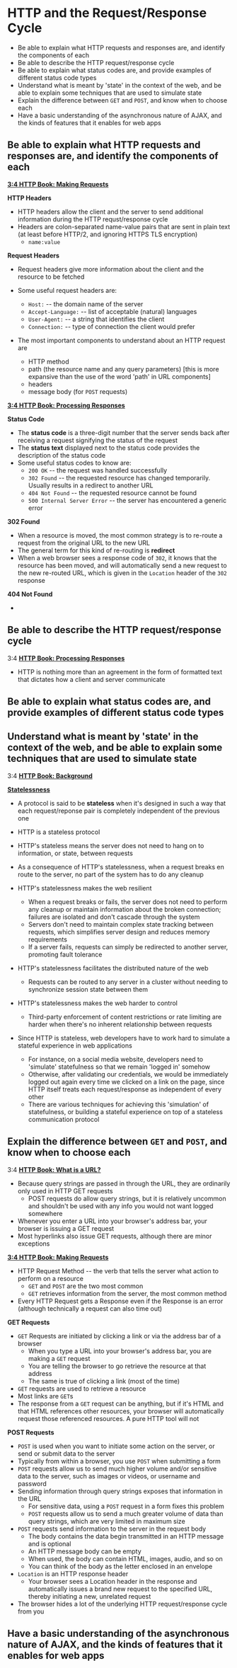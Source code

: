 # HTTP and the Request/Response Cycle

* Be able to explain what HTTP requests and responses are, and identify the components of each
* Be able to describe the HTTP request/response cycle
* Be able to explain what status codes are, and provide examples of different status code types
* Understand what is meant by 'state' in the context of the web, and be able to explain some techniques that are used to simulate state
* Explain the difference between `GET` and `POST`, and know when to choose each
* Have a basic understanding of the asynchronous nature of AJAX, and the kinds of features that it enables for web apps



## Be able to explain what HTTP requests and responses are, and identify the components of each

<u>**3:4 HTTP Book: Making Requests**</u>

**HTTP Headers**

* HTTP headers allow the client and the server to send additional information during the HTTP requst/response cycle
* Headers are colon-separated name-value pairs that are sent in plain text (at least before HTTP/2, and ignoring HTTPS TLS encryption)
  * `name:value`

**Request Headers**

* Request headers give more information about the client and the resource to be fetched
* Some useful request headers are:
  * `Host:` -- the domain name of the server
  * `Accept-Language:` -- list of acceptable (natural) languages
  * `User-Agent:` -- a string that identifies the client
  * `Connection:` -- type of connection the client would prefer

* The most important components to understand about an HTTP request are
  * HTTP method
  * path (the resource name and any query parameters) [this is more expansive than the use of the word 'path' in URL components]
  * headers
  * message body (for `POST` requests)



**<u>3:4 HTTP Book: Processing Responses</u>**

**Status Code**

* The **status code** is a three-digit number that the server sends back after receiving a request signifying the status of the request
* The **status text** displayed next to the status code provides the description of the status code
* Some useful status codes to know are:
  * `200 OK` -- the request was handled successfully
  * `302 Found` -- the requested resource has changed temporarily. Usually results in a redirect to another URL
  * `404 Not Found` -- the requested resource cannot be found
  * `500 Internal Server Error` -- the server has encountered a generic error

**302 Found**

* When a resource is moved, the most common strategy is to re-route a request from the original URL to the new URL
* The general term for this kind of re-routing is **redirect**
* When a web browser sees a response code of `302`, it knows that the resource has been moved, and will automatically send a new request to the new re-routed URL, which is given in the `Location` header of the `302` response

**404 Not Found**

* 





## Be able to describe the HTTP request/response cycle

3:4 **<u>HTTP Book: Processing Responses</u>**

* HTTP is nothing more than an agreement in the form of formatted text that dictates how a client and server communicate





## Be able to explain what status codes are, and provide examples of different status code types





## Understand what is meant by 'state' in the context of the web, and be able to explain some techniques that are used to simulate state

3:4 **<u>HTTP Book: Background</u>**

**<u>Statelessness</u>**

* A protocol is said to be **stateless** when it's designed in such a way that each request/reponse pair is completely independent of the previous one
* HTTP is a stateless protocol
* HTTP's stateless means the server does not need to hang on to information, or state, between requests
* As a consequence of HTTP's statelessness, when a request breaks en route to the server, no part of the system has to do any cleanup
* HTTP's statelessness makes the web resilient

  * When a request breaks or fails, the server does not need to perform any cleanup or maintain information about the broken connection; failures are isolated and don't cascade through the system
  * Servers don't need to maintain complex state tracking between requests, which simplifies server design and reduces memory requirements
  * If a server fails, requests can simply be redirected to another server, promoting fault tolerance
* HTTP's statelessness facilitates the distributed nature of the web

  * Requests can be routed to any server in a cluster without needing to synchronize session state between them
* HTTP's statelessness makes the web harder to control

  * Third-party enforcement of content restrictions or rate limiting are harder when there's no inherent relationship between requests
* Since HTTP is stateless, web developers have to work hard to simulate a stateful experience in web applications
  * For instance, on a social media website, developers need to 'simulate' statefulness so that we remain 'logged in' somehow
  * Otherwise, after validating our credentials, we would be immediately logged out again every time we clicked on a link on the page, since HTTP itself treats each request/response as independent of every other
  * There are various techniques for achieving this 'simulation' of statefulness, or building a stateful experience on top of a stateless communication protocol





## Explain the difference between `GET` and `POST`, and know when to choose each

3:4 **<u>HTTP Book: What is a URL?</u>**

* Because query strings are passed in through the URL, they are ordinarily only used in HTTP GET requests
  * POST requests do allow query strings, but it is relatively uncommon and shouldn't be used with any info you would not want logged somewhere
* Whenever you enter a URL into your browser's address bar, your browser is issuing a GET request
* Most hyperlinks also issue GET requests, although there are minor exceptions

<u>**3:4 HTTP Book: Making Requests**</u>

* HTTP Request Method -- the verb that tells the server what action to perform on a resource
  * `GET` and `POST` are the two most common
  * `GET` retrieves information from the server, the most common method
* Every HTTP Request gets a Response even if the Response is an error (although technically a request can also time out)

**GET Requests**

* `GET` Requests are initiated by clicking a link or via the address bar of a browser
  * When you type a URL into your browser's address bar, you are making a `GET` request
  * You are telling the browser to go retrieve the resource at that address
  * The same is true of clicking a link (most of the time)
* `GET` requests are used to retrieve a resource
* Most links are `GET`s
* The response from a `GET` request can be anything, but if it's HTML and that HTML references other resources, your browser will automatically request those referenced resources. A pure HTTP tool will not

**POST Requests**

* `POST` is used when you want to initiate some action on the server, or send or submit data to the server
* Typically from within a browser, you use `POST` when submitting a form
* `POST` requests allow us to send much higher volume and/or sensitive data to the server, such as images or videos, or username and password
* Sending information through query strings exposes that information in the URL
  * For sensitive data, using a `POST` request in a form fixes this problem
  * `POST` requests allow us to send a much greater volume of data than query strings, which are very limited in maximum size
* `POST` requests send information to the server in the request body
  * The body contains the data begin transmitted in an HTTP message and is optional
  * An HTTP message body can be empty
  * When used, the body can contain HTML, images, audio, and so on
  * You can think of the body as the letter enclosed in an envelope
* `Location` is an HTTP response header
  * Your browser sees a Location header in the response and automatically issues a brand new request to the specified URL, thereby initiating a new, unrelated request
* The browser hides a lot of the underlying HTTP request/response cycle from you





## Have a basic understanding of the asynchronous nature of AJAX, and the kinds of features that it enables for web apps





